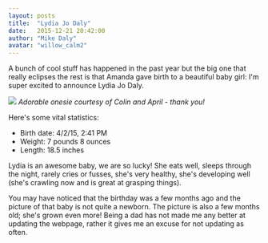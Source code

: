 ```yaml
---
layout: posts
title:  "Lydia Jo Daly"
date:   2015-12-21 20:42:00
author: "Mike Daly"
avatar: "willow_calm2"
---
```

A bunch of cool stuff has happened in the past year but the big one that really eclipses the rest is that Amanda gave birth to a beautiful baby girl: I'm super excited to announce Lydia Jo Daly.

![](https://content.duelingmonkeys.com/filespace/mike/lydiajodaly_150926.jpg)
_Adorable onesie courtesy of Colin and April - thank you!_

Here's some vital statistics:

* Birth date: 4/2/15, 2:41 PM
* Weight: 7 pounds 8 ounces
* Length: 18.5 inches

Lydia is an awesome baby, we are so lucky! She eats well, sleeps through the night, rarely cries or fusses, she's very healthy, she's developing well (she's crawling now and is great at grasping things).

You may have noticed that the birthday was a few months ago and the picture of that baby is not quite a newborn. The picture is also a few months old; she's grown even more! Being a dad has not made me any better at updating the webpage, rather it gives me an excuse for not updating as often.